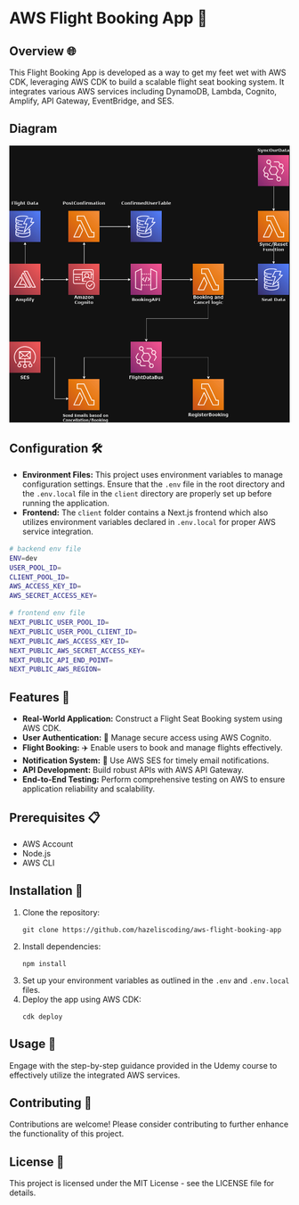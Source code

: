 # AWS Flight Booking App 🛫

## Overview 🌐

This Flight Booking App is developed as a way to get my feet wet with AWS CDK, leveraging AWS CDK to build a scalable flight seat booking system. It integrates various AWS services including DynamoDB, Lambda, Cognito, Amplify, API Gateway, EventBridge, and SES.

## Diagram
![Architecture Diagram](./docs/awsfbs-diagram.png)

## Configuration 🛠️

- **Environment Files:** This project uses environment variables to manage configuration settings. Ensure that the `.env` file in the root directory and the `.env.local` file in the `client` directory are properly set up before running the application.
- **Frontend:** The `client` folder contains a Next.js frontend which also utilizes environment variables declared in `.env.local` for proper AWS service integration.

```bash
# backend env file
ENV=dev
USER_POOL_ID=
CLIENT_POOL_ID=
AWS_ACCESS_KEY_ID= 
AWS_SECRET_ACCESS_KEY=
```

```bash
# frontend env file
NEXT_PUBLIC_USER_POOL_ID=
NEXT_PUBLIC_USER_POOL_CLIENT_ID=
NEXT_PUBLIC_AWS_ACCESS_KEY_ID=
NEXT_PUBLIC_AWS_SECRET_ACCESS_KEY=
NEXT_PUBLIC_API_END_POINT=
NEXT_PUBLIC_AWS_REGION=
```

## Features 🌟

- **Real-World Application:** Construct a Flight Seat Booking system using AWS CDK.
- **User Authentication:** 🔐 Manage secure access using AWS Cognito.
- **Flight Booking:** ✈️ Enable users to book and manage flights effectively.
- **Notification System:** 📧 Use AWS SES for timely email notifications.
- **API Development:** Build robust APIs with AWS API Gateway.
- **End-to-End Testing:** Perform comprehensive testing on AWS to ensure application reliability and scalability.

## Prerequisites 📋

- AWS Account
- Node.js
- AWS CLI

## Installation 🔧

1. Clone the repository:
   ```
   git clone https://github.com/hazeliscoding/aws-flight-booking-app
   ```
2. Install dependencies:
   ```
   npm install
   ```
3. Set up your environment variables as outlined in the `.env` and `.env.local` files.
4. Deploy the app using AWS CDK:
   ```
   cdk deploy
   ```

## Usage 📖

Engage with the step-by-step guidance provided in the Udemy course to effectively utilize the integrated AWS services.

## Contributing 🤝

Contributions are welcome! Please consider contributing to further enhance the functionality of this project.

## License 📄

This project is licensed under the MIT License - see the LICENSE file for details.

